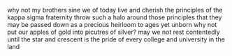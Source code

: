 why not my brothers sine we of today live and cherish the principles of the kappa sigma fraternity throw such a halo around those principles that they may be passed down as a precious heirloom to ages yet unborn why not put our apples of gold into picutres of silver? may we not rest contentedly until the star and crescent is the pride of every college and university in the land